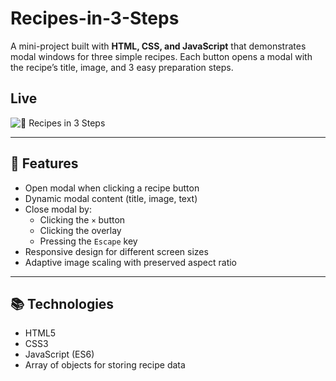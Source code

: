 # Recipes-in-3-Steps
A mini-project built with **HTML, CSS, and JavaScript** that demonstrates modal windows for three simple recipes.   Each button opens a modal with the recipe’s title, image, and 3 easy preparation steps.

## Live

![🍳 Recipes in 3 Steps]([link-to-image-or-gif](https://linnetdev.github.io/Recipes-in-3-Steps/))  


---

## 🚀 Features

- Open modal when clicking a recipe button
- Dynamic modal content (title, image, text)
- Close modal by:
  - Clicking the `×` button
  - Clicking the overlay
  - Pressing the `Escape` key
- Responsive design for different screen sizes
- Adaptive image scaling with preserved aspect ratio

---

## 📚 Technologies

- HTML5  
- CSS3  
- JavaScript (ES6)  
- Array of objects for storing recipe data  
